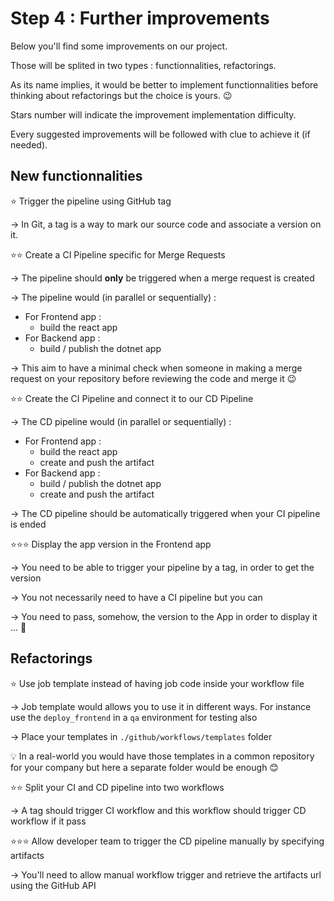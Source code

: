 # Step 4 : Further improvements

Below you'll find some improvements on our project.

Those will be splited in two types : functionnalities, refactorings.

As its name implies, it would be better to implement functionnalities before thinking about refactorings but the choice is yours. :wink:

Stars number will indicate the improvement implementation difficulty.

Every suggested improvements will be followed with clue to achieve it (if needed).

## New functionnalities

:star: Trigger the pipeline using GitHub tag 

&rarr; In Git, a tag is a way to mark our source code and associate a version on it.

:star::star: Create a CI Pipeline specific for Merge Requests

&rarr; The pipeline should **only** be triggered when a merge request is created 

&rarr; The pipeline would (in parallel or sequentially) : 
- For Frontend app :
  - build the react app  
- For Backend app :
  - build / publish the dotnet app

&rarr; This aim to have a minimal check when someone in making a merge request on your repository before reviewing the code and merge it :wink:

:star::star: Create the CI Pipeline and connect it to our CD Pipeline

&rarr; The CD pipeline would (in parallel or sequentially) : 
- For Frontend app :
  - build the react app
  - create and push the artifact
- For Backend app :
  - build / publish the dotnet app
  - create and push the artifact

&rarr; The CD pipeline should be automatically triggered when your CI pipeline is ended

:star::star::star: Display the app version in the Frontend app

&rarr; You need to be able to trigger your pipeline by a tag, in order to get the version

&rarr; You not necessarily need to have a CI pipeline but you can

&rarr; You need to pass, somehow, the version to the App in order to display it ... :eyes:

## Refactorings

:star: Use job template instead of having job code inside your workflow file

&rarr; Job template would allows you to use it in different ways. For instance use the `deploy_frontend` in a `qa` environment for testing also

&rarr; Place your templates in `./github/workflows/templates` folder 

:bulb: In a real-world you would have those templates in a common repository for your company but here a separate folder would be enough :blush:

:star::star: Split your CI and CD pipeline into two workflows

&rarr; A tag should trigger CI workflow and this workflow should trigger CD workflow if it pass

:star::star::star: Allow developer team to trigger the CD pipeline manually by specifying artifacts

&rarr; You'll need to allow manual workflow trigger and retrieve the artifacts url using the GitHub API
